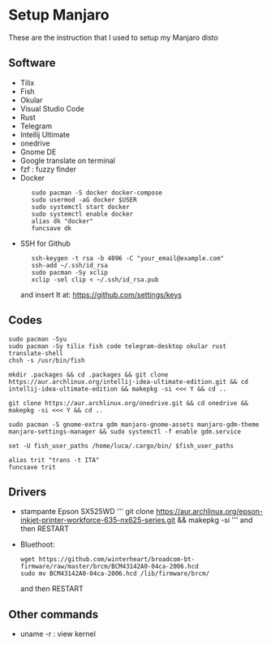 # Setup Manjaro

These are the instruction that I used to setup my Manjaro disto

## Software

- Tilix
- Fish
- Okular
- Visual Studio Code
- Rust
- Telegram
- Intellij Ultimate
- onedrive
- Gnome DE
- Google translate on terminal
- fzf : fuzzy finder
- Docker
  ```fish
     sudo pacman -S docker docker-compose
     sudo usermod -aG docker $USER
     sudo systemctl start docker
     sudo systemctl enable docker
     alias dk "docker"
     funcsave dk
  ```
- SSH for Github
  ```fish
     ssh-keygen -t rsa -b 4096 -C "your_email@example.com"
     ssh-add ~/.ssh/id_rsa
     sudo pacman -Sy xclip
     xclip -sel clip < ~/.ssh/id_rsa.pub
  ```
  and insert It at: https://github.com/settings/keys

## Codes

```shell
sudo pacman -Syu
sudo pacman -Sy tilix fish code telegram-desktop okular rust translate-shell
chsh -s /usr/bin/fish

mkdir .packages && cd .packages && git clone https://aur.archlinux.org/intellij-idea-ultimate-edition.git && cd intellij-idea-ultimate-edition && makepkg -si <<< Y && cd ..

git clone https://aur.archlinux.org/onedrive.git && cd onedrive && makepkg -si <<< Y && cd ..

sudo pacman -S gnome-extra gdm manjaro-gnome-assets manjaro-gdm-theme manjaro-settings-manager && sudo systemctl -f enable gdm.service

set -U fish_user_paths /home/luca/.cargo/bin/ $fish_user_paths

alias trit "trans -t ITA"
funcsave trit
```

## Drivers

- stampante Epson SX525WD
  '''
  git clone https://aur.archlinux.org/epson-inkjet-printer-workforce-635-nx625-series.git && makepkg -si
  '''
  and then RESTART

- Bluethoot:
  ```
  wget https://github.com/winterheart/broadcom-bt-firmware/raw/master/brcm/BCM43142A0-04ca-2006.hcd
  sudo mv BCM43142A0-04ca-2006.hcd /lib/firmware/brcm/
  ```
  and then RESTART


## Other commands

- uname -r : view kernel

